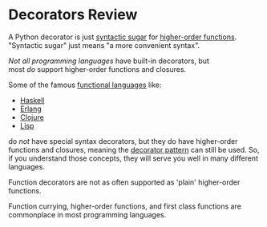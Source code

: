 # Decorators Review

A Python decorator is just [syntactic sugar](https://en.wikipedia.org/wiki/Syntactic_sugar) for [higher-order functions](https://en.wikipedia.org/wiki/Higher-order_function). "Syntactic sugar" just means "a more convenient syntax".

_Not all programming languages_ have built-in decorators, but most _do_ support higher-order functions and closures.

Some of the famous [functional languages](https://en.wikipedia.org/wiki/Purely_functional_programming) like:

- [Haskell](https://en.wikipedia.org/wiki/Haskell_\(programming_language\))
- [Erlang](https://en.wikipedia.org/wiki/Erlang_\(programming_language\))
- [Clojure](https://en.wikipedia.org/wiki/Clojure)
- [Lisp](https://en.wikipedia.org/wiki/Lisp_\(programming_language\))

do _not_ have special syntax decorators, but they do have higher-order functions and closures, meaning the [decorator pattern](https://en.wikipedia.org/wiki/Decorator_pattern) can still be used. So, if you understand those concepts, they will serve you well in many different languages.

Function decorators are not as often supported as 'plain' higher-order functions.

Function currying, higher-order functions, and first class functions are commonplace in most programming languages.